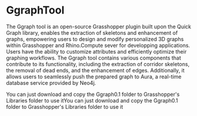 # GgraphTool

The Ggraph tool is an open-source Grasshopper plugin built upon the Quick Graph library, enables the extraction of skeletons and enhancement of graphs, empowering users to design and modify personalized 3D graphs within Grasshopper and Rhino.Compute sever for developping applications. Users have the ability to customize attributes and efficiently optimize their graphing workflows. The Ggraph tool contains various components that contribute to its functionality, including the extraction of corridor skeletons, the removal of dead ends, and the enhancement of edges. Additionally, it allows users to seamlessly push the prepared graph to Aura, a real-time database service provided by Neo4j. 

You can just download and copy the Ggraph0.1 folder to Grasshopper's Libraries folder to use itYou can just download and copy the Ggraph0.1 folder to Grasshopper's Libraries folder to use it
